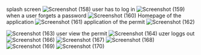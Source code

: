 splash screen 
![Screenshot (158)](https://github.com/inte-mg/Cane_onlinepermit--application/assets/127386521/dce13cb6-a928-4ec5-aad4-01b9e6ad34f0)
user has to log in
![Screenshot (159)](https://github.com/inte-mg/Cane_onlinepermit--application/assets/127386521/71c1799f-738f-411f-8f93-937dd05a1995)
when a user forgets a password
![Screenshot (160)](https://github.com/inte-mg/Cane_onlinepermit--application/assets/127386521/f4375971-a032-47ba-aecd-678127092c31)
Homepage of the application 
![Screenshot (161)](https://github.com/inte-mg/Cane_onlinepermit--application/assets/127386521/1449c5cb-261e-49c1-8918-9d161233b9b0)
application of the permit
![Screenshot (162)](https://github.com/inte-mg/Cane_onlinepermit--application/assets/127386521/ecf9e7b4-3e29-4387-bb10-870594f399d6)

![Screenshot (163)](https://github.com/inte-mg/Cane_onlinepermit--application/assets/127386521/778d10d6-92a9-4302-b775-462e015605c8)
user view the permit
![Screenshot (164)](https://github.com/inte-mg/Cane_onlinepermit--application/assets/127386521/065ef237-bfdf-48ce-bfdb-c21a11baabf4)
uzer loggs out
![Screenshot (166)](https://github.com/inte-mg/Cane_onlinepermit--application/assets/127386521/ca44522c-996f-4b40-bd41-493b2e8484bb)
![Screenshot (167)](https://github.com/inte-mg/Cane_onlinepermit--application/assets/127386521/1d3c9ea0-3b77-4e0b-a388-72d5d9a69ca9)
![Screenshot (168)](https://github.com/inte-mg/Cane_onlinepermit--application/assets/127386521/851bed5b-4084-4646-87e4-27929a7298e7)
![Screenshot (169)](https://github.com/inte-mg/Cane_onlinepermit--application/assets/127386521/79119dcc-2988-471b-a3e4-32366b59e07d)
![Screenshot (170)](https://github.com/inte-mg/Cane_onlinepermit--application/assets/127386521/24fff663-c382-46d6-8ad9-18b702c221e1)
